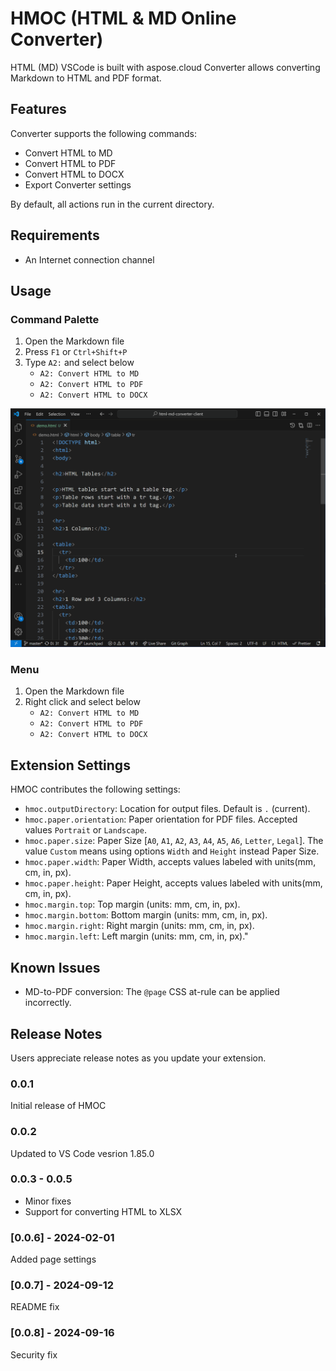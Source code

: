 # HMOC (HTML & MD Online Converter)

HTML (MD) VSCode is built with aspose.cloud Converter allows converting Markdown to HTML and PDF format.

## Features

Converter supports the following commands:

* Convert HTML to MD
* Convert HTML to PDF
* Convert HTML to DOCX
* Export Converter settings

By default, all actions run in the current directory.

## Requirements

* An Internet connection channel

## Usage

### Command Palette

1. Open the Markdown file
1. Press `F1` or `Ctrl+Shift+P`
1. Type `A2:` and select below
   * `A2: Convert HTML to MD`
   * `A2: Convert HTML to PDF`
   * `A2: Convert HTML to DOCX`

![Demonstration](./images/demo01.gif)

### Menu

1. Open the Markdown file
1. Right click and select below
   * `A2: Convert HTML to MD`
   * `A2: Convert HTML to PDF`
   * `A2: Convert HTML to DOCX`

## Extension Settings

HMOC contributes the following settings:

* `hmoc.outputDirectory`: Location for output files. Default is `.` (current).
* `hmoc.paper.orientation`: Paper orientation for PDF files. Accepted values `Portrait` or `Landscape`.
* `hmoc.paper.size`: Paper Size [`A0`, `A1`, `A2`, `A3`, `A4`, `A5`, `A6`, `Letter`, `Legal`]. The value `Custom` means using options `Width` and `Height` instead Paper Size.
* `hmoc.paper.width`: Paper Width, accepts values labeled with units(mm, cm, in, px).
* `hmoc.paper.height`: Paper Height, accepts values labeled with units(mm, cm, in, px).
* `hmoc.margin.top`: Top margin (units: mm, cm, in, px).
* `hmoc.margin.bottom`: Bottom margin (units: mm, cm, in, px).
* `hmoc.margin.right`: Right margin (units: mm, cm, in, px).
* `hmoc.margin.left`: Left margin (units: mm, cm, in, px)."

## Known Issues

* MD-to-PDF conversion: The `@page` CSS at-rule can be applied incorrectly.

## Release Notes

Users appreciate release notes as you update your extension.

### 0.0.1

Initial release of HMOC

### 0.0.2

Updated to VS Code vesrion 1.85.0

### 0.0.3 - 0.0.5

* Minor fixes
* Support for converting HTML to XLSX

### [0.0.6] - 2024-02-01

Added page settings

### [0.0.7] - 2024-09-12

README fix

### [0.0.8] - 2024-09-16

Security fix